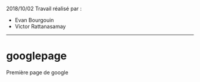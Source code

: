 2018/10/02
Travail réalisé par : 
- Evan Bourgouin
- Victor Rattanasamay

---
# googlepage
Première page de google
